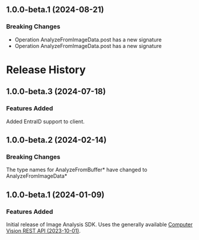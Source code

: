 ## 1.0.0-beta.1 (2024-08-21)
    
### Breaking Changes

  - Operation AnalyzeFromImageData.post has a new signature
  - Operation AnalyzeFromImageData.post has a new signature
    
# Release History

## 1.0.0-beta.3 (2024-07-18)

### Features Added
Added EntraID support to client.

## 1.0.0-beta.2 (2024-02-14)

### Breaking Changes
The type names for AnalyzeFromBuffer* have changed to AnalyzeFromImageData*

## 1.0.0-beta.1 (2024-01-09)

### Features Added
Initial release of Image Analysis SDK. Uses the generally available [Computer Vision REST API (2023-10-01)](https://eastus.dev.cognitive.microsoft.com/docs/services/Cognitive_Services_Unified_Vision_API_2023-10-01).
